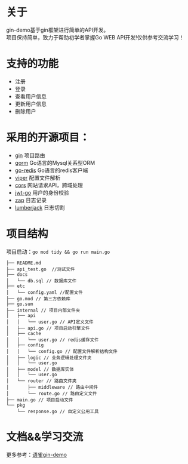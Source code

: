 # 关于 
gin-demo基于gin框架进行简单的API开发。  
项目保持简单，致力于帮助初学者掌握Go WEB API开发!仅供参考交流学习！    

# 支持的功能
- 注册
- 登录
- 查看用户信息
- 更新用户信息
- 删除用户  

# 采用的开源项目：
- [gin](https://github.com/gin-gonic/gin) 项目路由
- [gorm](https://github.com/go-gorm/gorm) Go语言的Mysql关系型ORM
- [go-redis](https://github.com/redis/go-redis) Go语言的redis客户端
- [viper](https://github.com/spf13/viper) 配置文件解析
- [cors](https://github.com/gin-contrib/cors) 网站请求API，跨域处理
- [jwt-go](https://github.com/golang-jwt/jwt) 用户的身份校验
- [zap](https://github.com/uber-go/zap) 日志记录
- [lumberjack](https://github.com/natefinch/lumberjack) 日志切割

# 项目结构
项目启动：`go mod tidy && go run main.go`
```
├── README.md
├── api_test.go  //测试文件
├── docs
│   └── db.sql // 数据库文件
├── etc
│   └── config.yaml //配置文件
├── go.mod // 第三方依赖库
├── go.sum
├── internal // 项目内部文件夹
│   ├── api
│   │   └── user.go // API定义文件
│   ├── api.go // 项目启动引擎文件
│   ├── cache
│   │   └── user.go // redis缓存文件
│   ├── config
│   │   └── config.go // 配置文件解析结构文件
│   ├── logic // 业务逻辑处理文件夹
│   │   └── user.go 
│   ├── model // 数据库实体
│   │   └── user.go
│   └── router // 路由文件夹
│       ├── middleware // 路由中间件
│       └── route.go // 路由定义文件
├── main.go // 项目启动文件
└── pkg
    └── response.go // 自定义公用工具
```

# 文档&&学习交流
更多参考：[语雀gin-demo](https://www.yuque.com/ngyhd/sdqiox/iyosrxglvvbm5b36)
